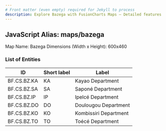 ```yaml
---
# Front matter (even empty) required for Jekyll to process
description: Explore Bazega with FusionCharts Maps – Detailed features for seamless integration. Try now & enhance your data visualization today! 
---
```


## JavaScript Alias: maps/bazega

Map Name: Bazega
Dimensions (Width x Height): 600x460

### List of Entities

ID | Short label | Label
---|---|---|
BF.CS.BZ.KA|KA|Kayao Department
BF.CS.BZ.SA|SA|Saponé Department
BF.CS.BZ.IP|IP|Ipelcé Department
BF.CS.BZ.DO|DO|Doulougou Department
BF.CS.BZ.KO|KO|Kombissiri Department
BF.CS.BZ.TO|TO|Toécé Department
